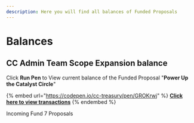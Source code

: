 ```yaml
---
description: Here you will find all balances of Funded Proposals
---
```


# Balances

## CC Admin Team Scope Expansion balance

Click **Run Pen** to View current balance of the Funded Proposal "**Power Up the Catalyst Circle**"

{% embed url="https://codepen.io/cc-treasury/pen/GROKrwj" %}
[**Click here to view transactions**](transactions/fund-6/power-up-the-catalyst-circle.md)
{% endembed %}

Incoming Fund 7 Proposals
